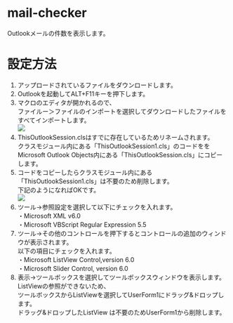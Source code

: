 # mail-checker

Outlookメールの件数を表示します。

<h1>設定方法</h1>

<ol>
  <li>
    アップロードされているファイルをダウンロードします。
  <li>
    Outlookを起動してALT+F11キーを押下します。
  </li>
<li>  マクロのエディタが開かれるので、<br>
  ファイルー＞ファイルのインポートを選択してダウンロードしたファイルをすべてインポートします。 <br>
  <img src="https://github-production-user-asset-6210df.s3.amazonaws.com/173731813/352814371-fd255887-387a-4b98-ab09-12c0f927777e.png?X-Amz-Algorithm=AWS4-HMAC-SHA256&X-Amz-Credential=AKIAVCODYLSA53PQK4ZA%2F20240728%2Fus-east-1%2Fs3%2Faws4_request&X-Amz-Date=20240728T131504Z&X-Amz-Expires=300&X-Amz-Signature=c9ca8b7360de5a6a462fdbc99bcd2fe02411f6812763ee1e3714decfdcf71b31&X-Amz-SignedHeaders=host&actor_id=173731813&key_id=0&repo_id=822262477">
</li>
  <li>
    ThisOutlookSession.clsはすでに存在しているためリネームされます。<br>
    クラスモジュール内にある「ThisOutlookSession1.cls」のコードををMicrosoft Outlook Objects内にある「ThisOutlookSession.cls」にコピーします。
  </li>
  <li>
    コードをコピーしたらクラスモジュール内にある「ThisOutlookSession1.cls」は不要のため削除します。<br>
    下記のようになればOKです。<br>
    <img src="https://github-production-user-asset-6210df.s3.amazonaws.com/173731813/352815318-1db5dc71-d914-4ccc-9d98-2354e8b72e6f.png?X-Amz-Algorithm=AWS4-HMAC-SHA256&X-Amz-Credential=AKIAVCODYLSA53PQK4ZA%2F20240728%2Fus-east-1%2Fs3%2Faws4_request&X-Amz-Date=20240728T132549Z&X-Amz-Expires=300&X-Amz-Signature=683bc8d6a37850dd32bfa5afc4f915541c7efc2a753864fa02d983ddc4b1519a&X-Amz-SignedHeaders=host&actor_id=173731813&key_id=0&repo_id=822262477">
    

  </li>

  <li>
    ツール->参照設定を選択して以下にチェックを入れます。<br>
    ・Microsoft XML v6.0<br>
    ・Microsoft VBScript Regular Expression 5.5
  </li>
  <li>
    ツール->その他のコントロールを押下するとコントロールの追加のウィンドウが表示されます。<br>
    以下の項目にチェックを入れます。<br>
    ・Microsoft ListView Control,version 6.0<br>
    ・Microsoft Slider Control, version 6.0<br>
  </li>
  <li>
    表示->ツールボックスを選択してツールボックスウィンドウを表示します。<br>
    ListViewの参照ができないため、<br>
    ツールボックスからListViewを選択してUserForm1にドラッグ&ドロップします。<br>
    ドラッグ&ドロップしたListView は不要のためUserForm1から削除します。
    
  </li>
</ol>

